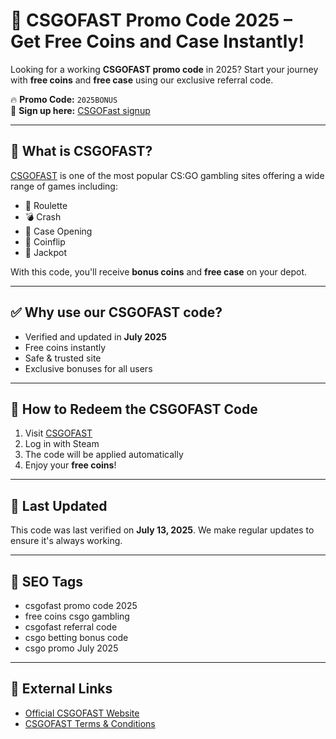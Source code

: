 # 🎁 CSGOFAST Promo Code 2025 – Get Free Coins and Case Instantly!

Looking for a working **CSGOFAST promo code** in 2025? Start your journey with **free coins** and **free case** using our exclusive referral code.

🔥 **Promo Code:** `2025BONUS`  
🔗 **Sign up here:** [CSGOFast signup](https://csgofast.com/?ref=2025BONUS)

---

## 🚀 What is CSGOFAST?

[CSGOFAST](https://csgofast.com/?ref=2025BONUS) is one of the most popular CS:GO gambling sites offering a wide range of games including:

- 🎰 Roulette
- 💣 Crash
- 🔫 Case Opening
- 🧩 Coinflip
- 💼 Jackpot

With this code, you'll receive **bonus coins** and **free case** on your depot.

---

## ✅ Why use our CSGOFAST code?

- Verified and updated in **July 2025**
- Free coins instantly
- Safe & trusted site
- Exclusive bonuses for all users

---

## 🧾 How to Redeem the CSGOFAST Code

1. Visit [CSGOFAST](https://csgofast.com/?ref=2025BONUS)
2. Log in with Steam
3. The code will be applied automatically
4. Enjoy your **free coins**!

---

## 📅 Last Updated

This code was last verified on **July 13, 2025**. We make regular updates to ensure it's always working.

---

## 📌 SEO Tags

- csgofast promo code 2025
- free coins csgo gambling
- csgofast referral code
- csgo betting bonus code
- csgo promo July 2025

---

## 🔗 External Links

- [Official CSGOFAST Website](https://csgofast.com?ref=2025BONUS)
- [CSGOFAST Terms & Conditions](https://csgofast.com/terms?ref=2025BONUS)
